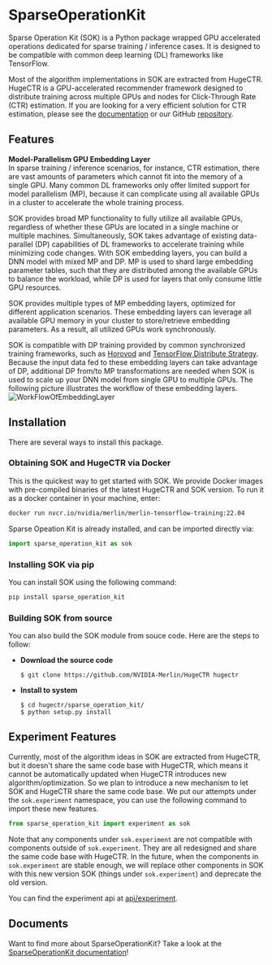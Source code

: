 # SparseOperationKit #
Sparse Operation Kit (SOK) is a Python package wrapped GPU accelerated operations dedicated for sparse training / inference cases. It is designed to be compatible with common deep learning (DL) frameworks like TensorFlow.

Most of the algorithm implementations in SOK are extracted from HugeCTR. HugeCTR is a GPU-accelerated recommender framework designed to distribute training across multiple GPUs and nodes for Click-Through Rate (CTR) estimation. If you are looking for a very efficient solution for CTR estimation, please see the [documentation](https://github.com/NVIDIA-Merlin/HugeCTR#readme) or our GitHub [repository](https://github.com/NVIDIA-Merlin/HugeCTR).

## Features ##
**Model-Parallelism GPU Embedding Layer** <br>
In sparse training / inference scenarios, for instance, CTR estimation, there are vast amounts of parameters which cannot fit into the memory of a single GPU. Many common DL frameworks only offer limited support for model parallelism (MP), because it can complicate using all available GPUs in a cluster to accelerate the whole training process.

SOK provides broad MP functionality to fully utilize all available GPUs, regardless of whether these GPUs are located in a single machine or multiple machines. Simultaneously, SOK takes advantage of existing data-parallel (DP) capabilities of DL frameworks to accelerate training while minimizing code changes. With SOK embedding layers, you can build a DNN model with mixed MP and DP. MP is used to shard large embedding parameter tables, such that they are distributed among the available GPUs to balance the workload, while DP is used for layers that only consume little GPU resources.

SOK provides multiple types of MP embedding layers, optimized for different application scenarios. These embedding layers can leverage all available GPU memory in your cluster to store/retrieve embedding parameters. As a result, all utilized GPUs work synchronously.

SOK is compatible with DP training provided by common synchronized training frameworks, such as [Horovod](https://horovod.ai) and [TensorFlow Distribute Strategy](https://www.tensorflow.org/api_docs/python/tf/distribute/Strategy). Because the input data fed to these embedding layers can take advantage of DP, additional DP from/to MP transformations are needed when SOK is used to scale up your DNN model from single GPU to multiple GPUs. The following picture illustrates the workflow of these embedding layers.
![WorkFlowOfEmbeddingLayer](documents/source/images/workflow_of_embeddinglayer.png)

## Installation ##
There are several ways to install this package. <br>

### Obtaining SOK and HugeCTR via Docker ###
This is the quickest way to get started with SOK. We provide Docker images with pre-compiled binaries of the latest HugeCTR and SOK version. To run it as a docker container in your machine, enter:
```bash
docker run nvcr.io/nvidia/merlin/merlin-tensorflow-training:22.04
```
Sparse Opeation Kit is already installed, and can be imported directly via:
```python
import sparse_operation_kit as sok
```

### Installing SOK via pip ###
You can install SOK using the following command:
```bash
pip install sparse_operation_kit
```

### Building SOK from source ###
You can also build the SOK module from souce code. Here are the steps to follow: <br>
+ **Download the source code**
    ```shell
    $ git clone https://github.com/NVIDIA-Merlin/HugeCTR hugectr
    ```
+ **Install to system**
    ```shell
    $ cd hugectr/sparse_operation_kit/
    $ python setup.py install
    ```

## Experiment Features
Currently, most of the algorithm ideas in SOK are extracted from HugeCTR, but it doesn't share the same code base with HugeCTR, which means it cannot be automatically updated when HugeCTR introduces new algorithm/optimization. So we plan to introduce a new mechanism to let SOK and HugeCTR share the same code base. We put our attempts under the `sok.experiment` namespace, you can use the following command to import these new features.
```python
from sparse_operation_kit import experiment as sok
```
Note that any components under `sok.experiment` are not compatible with components outside of `sok.experiment`. They are all redesigned and share the same code base with HugeCTR. In the future, when the components in `sok.experiment` are stable enough, we will replace other components in SOK with this new version SOK (things under `sok.experiment`) and deprecate the old version.

You can find the experiment api at [api/experiment]().

## Documents ##
Want to find more about SparseOperationKit? Take a look at the [SparseOperationKit documentation](https://nvidia-merlin.github.io/HugeCTR/sparse_operation_kit/master/index.html)!
